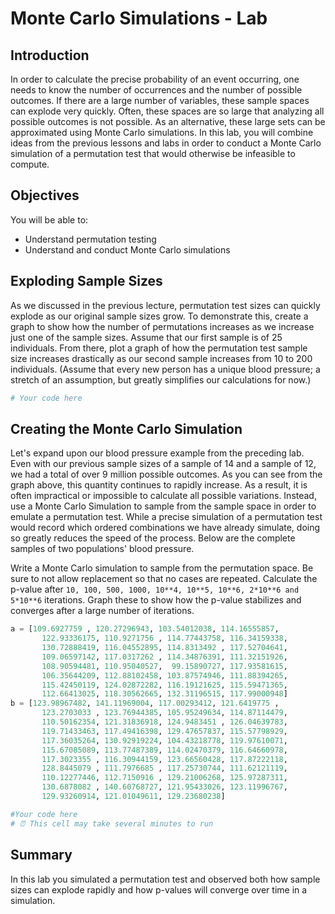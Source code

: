 
# Monte Carlo Simulations - Lab

## Introduction

In order to calculate the precise probability of an event occurring, one needs to know the number of occurrences and the number of possible outcomes. If there are a large number of variables, these sample spaces can explode very quickly. Often, these spaces are so large that analyzing all possible outcomes is not  possible. As an alternative, these large sets can be approximated using Monte Carlo simulations. In this lab, you will combine ideas from the previous lessons and labs in order to conduct a Monte Carlo simulation of a permutation test that would otherwise be infeasible to compute.


## Objectives 

You will be able to:
* Understand permutation testing
* Understand and conduct Monte Carlo simulations

## Exploding Sample Sizes

As we discussed in the previous lecture, permutation test sizes can quickly explode as our original sample sizes grow. To demonstrate this, create a graph to show how the number of permutations increases as we increase just one of the sample sizes. Assume that our first sample is of 25 individuals. From there, plot a graph of how the permutation test sample size increases drastically as our second sample increases from 10 to 200 individuals. (Assume that every new person has a unique blood pressure; a stretch of an assumption, but greatly simplifies our calculations for now.)


```python
# Your code here
```

## Creating the Monte Carlo Simulation

Let's expand upon our blood pressure example from the preceding lab. Even with our previous sample sizes of a sample of 14 and a sample of 12, we had a total of over 9 million possible outcomes. As you can see from the graph above, this quantity continues to rapidly increase. As a result, it is often impractical or impossible to calculate all possible variations. Instead, use a Monte Carlo Simulation to sample from the sample space in order to emulate a permutation test. While a precise simulation of a permutation test would record which ordered combinations we have already simulate, doing so greatly reduces the speed of the process. Below are the complete samples of two populations' blood pressure.  
  
Write a Monte Carlo simulation to sample from the permutation space. Be sure to not allow replacement so that no cases are repeated. Calculate the p-value after `10, 100, 500, 1000, 10**4, 10**5, 10**6, 2*10**6 and 5*10**6` iterations. Graph these to show how the p-value stabilizes and converges after a large number of iterations.
 


```python
a = [109.6927759 , 120.27296943, 103.54012038, 114.16555857,
       122.93336175, 110.9271756 , 114.77443758, 116.34159338,
       130.72888419, 116.04552895, 114.8313492 , 117.52704641,
       109.06597142, 117.0317262 , 114.34876391, 111.32151926,
       108.90594481, 110.95040527,  99.15890727, 117.93581615,
       106.35644209, 112.88102458, 103.87574946, 111.88394265,
       115.42450119, 124.02872282, 116.19121625, 115.59471365,
       112.66413025, 118.30562665, 132.31196515, 117.99000948]
b = [123.98967482, 141.11969004, 117.00293412, 121.6419775 ,
       123.2703033 , 123.76944385, 105.95249634, 114.87114479,
       110.50162354, 121.31836918, 124.9483451 , 126.04639783,
       119.71433463, 117.49416398, 129.47657837, 115.57798929,
       117.36035264, 130.92919224, 104.43218778, 119.97610071,
       115.67085089, 113.77487389, 114.02470379, 116.64660978,
       117.3023355 , 116.30944159, 123.66560428, 117.87222118,
       128.8445079 , 111.7976685 , 117.25730744, 111.62121119,
       110.12277446, 112.7150916 , 129.21006268, 125.97287311,
       130.6878082 , 140.60768727, 121.95433026, 123.11996767,
       129.93260914, 121.01049611, 129.23680238]
```


```python
#Your code here
# ⏰ This cell may take several minutes to run
```

## Summary

In this lab you simulated a permutation test and observed both how sample sizes can explode rapidly and how p-values will converge over time in a simulation.
